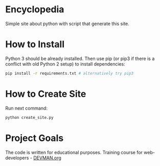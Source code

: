 # Encyclopedia

Simple site about python with script that generate this site.

# How to Install

Python 3 should be already installed. Then use pip (or pip3 if there is a conflict with old Python 2 setup) to install dependencies:

```bash
pip install -r requirements.txt # alternatively try pip3
```
# How to Create Site

Run next command:
```bash
python create_site.py
```

# Project Goals

The code is written for educational purposes. Training course for web-developers - [DEVMAN.org](https://devman.org)
